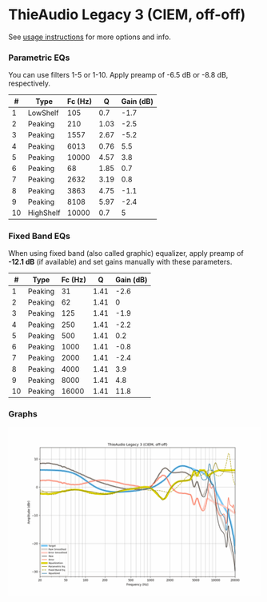 # ThieAudio Legacy 3 (CIEM, off-off)
See [usage instructions](https://github.com/jaakkopasanen/AutoEq#usage) for more options and info.

### Parametric EQs
You can use filters 1-5 or 1-10. Apply preamp of -6.5 dB or -8.8 dB, respectively.

|   # | Type      |   Fc (Hz) |    Q |   Gain (dB) |
|-----|-----------|-----------|------|-------------|
|   1 | LowShelf  |       105 | 0.7  |        -1.7 |
|   2 | Peaking   |       210 | 1.03 |        -2.5 |
|   3 | Peaking   |      1557 | 2.67 |        -5.2 |
|   4 | Peaking   |      6013 | 0.76 |         5.5 |
|   5 | Peaking   |     10000 | 4.57 |         3.8 |
|   6 | Peaking   |        68 | 1.85 |         0.7 |
|   7 | Peaking   |      2632 | 3.19 |         0.8 |
|   8 | Peaking   |      3863 | 4.75 |        -1.1 |
|   9 | Peaking   |      8108 | 5.97 |        -2.4 |
|  10 | HighShelf |     10000 | 0.7  |         5   |

### Fixed Band EQs
When using fixed band (also called graphic) equalizer, apply preamp of **-12.1 dB** (if available) and set gains manually with these parameters.

|   # | Type    |   Fc (Hz) |    Q |   Gain (dB) |
|-----|---------|-----------|------|-------------|
|   1 | Peaking |        31 | 1.41 |        -2.6 |
|   2 | Peaking |        62 | 1.41 |         0   |
|   3 | Peaking |       125 | 1.41 |        -1.9 |
|   4 | Peaking |       250 | 1.41 |        -2.2 |
|   5 | Peaking |       500 | 1.41 |         0.2 |
|   6 | Peaking |      1000 | 1.41 |        -0.8 |
|   7 | Peaking |      2000 | 1.41 |        -2.4 |
|   8 | Peaking |      4000 | 1.41 |         3.9 |
|   9 | Peaking |      8000 | 1.41 |         4.8 |
|  10 | Peaking |     16000 | 1.41 |        11.8 |

### Graphs
![](./ThieAudio%20Legacy%203%20(CIEM,%20off-off).png)
